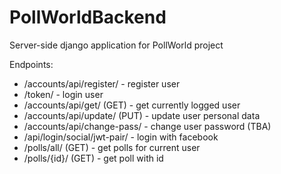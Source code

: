# PollWorldBackend
Server-side django application for PollWorld project

Endpoints:
  - /accounts/api/register/ - register user
  - /token/ - login user
  - /accounts/api/get/ (GET) - get currently logged user
  - /accounts/api/update/ (PUT) - update user personal data
  - /accounts/api/change-pass/ - change user password (TBA)
  - /api/login/social/jwt-pair/ - login with facebook
  - /polls/all/ (GET) - get polls for current user
  - /polls/{id}/ (GET) - get poll with id
